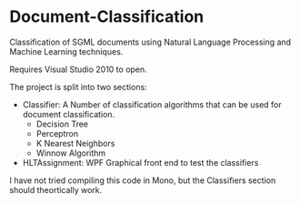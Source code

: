 Document-Classification
=======================

Classification of SGML documents using Natural Language Processing and Machine Learning techniques.

Requires Visual Studio 2010 to open.

The project is split into two sections:
* Classifier: A Number of classification algorithms that can be used for document classification.
    * Decision Tree
    * Perceptron
    * K Nearest Neighbors
    * Winnow Algorithm
* HLTAssignment: WPF Graphical front end to test the classifiers

I have not tried compiling this code in Mono, but the Classifiers section should theortically work.
